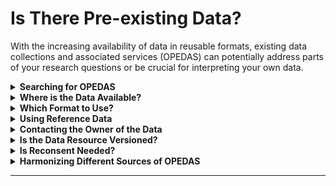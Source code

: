 # Is There Pre-existing Data?

With the increasing availability of data in reusable formats, existing data collections and associated services (OPEDAS) can potentially address parts of your research questions or be crucial for interpreting your own data.

<details>
  <summary><strong>Searching for OPEDAS</strong></summary>

- **Identify Reusable Datasets:** Search for OPEDAS that can reduce the need to generate new datasets, thereby saving time and resources.
- **Accessibility and Licensing:** Verify the accessibility and licensing terms of the datasets to ensure they can be legally and ethically reused.
- **Interoperability:** Assess the need for ETL (Extract, Transform, Load) processes to integrate OPEDAS with your existing data.
- **Citation and Acknowledgment:** Understand how to properly cite and acknowledge the use of OPEDAS in your research.
- **Collaboration with Data Owners:** Engage with OPEDAS owners to maximize the utility of their data and foster collaborative research efforts.

</details>

<details>
  <summary><strong>Where is the Data Available?</strong></summary>

- **Data Scope and Size:**
  - Determine if you need the entire dataset or specific parts to manage storage and computational costs.
  - Assess whether downloading the OPEDAS is necessary or if an API is available for access.

- **Reuse Policies:**
  - Review the licensing and citation policies to ensure compliance.
  - Confirm that using the data does not impose restrictions on publishing or further usage of your results. If uncertain, contact the data owner for clarification.

- **Data Integrity and Documentation:**
  - Maintain the original data and metadata without alterations unless properly documented and annotated.
  - Ensure that online data sources are reliable and will remain accessible under the same conditions.

- **Data Provenance:**
  - For non-authorized resources, download and store the data locally with comprehensive provenance documentation.
  - Evaluate the performance implications of accessing data online versus locally.

</details>

<details>
  <summary><strong>Which Format to Use?</strong></summary>

- **Data Formats:**
  - Investigate the available data formats from selected OPEDAS sources.
  - Choose the format that best aligns with your analysis requirements.

- **Format Availability:**
  - If the desired format is unavailable, reach out to the resource owner to request data in that format.

- **Awareness of Limitations:**
  - Be cognizant of the limitations and licensing restrictions associated with different data formats to ensure proper reuse.

</details>

<details>
  <summary><strong>Using Reference Data</strong></summary>

Reference data, defined as OPEDAS with a status as a reference dataset, are essential for interpreting other data.

- **Understanding Reference Sources:**
  - Familiarize yourself with the range of reference data sources relevant to your study.

- **Authority and Validity:**
  - Evaluate the authority, versioning, and licensing of these databases to ensure their reliability.

- **Reproducibility:**
  - Ensure the ability to reproduce reused data by recording the specific version used and archiving the data appropriately.

- **Automated Workflows:**
  - Utilize existing workflows or methods to automatically check your data against reference data, avoiding redundant efforts.

</details>

<details>
  <summary><strong>Contacting the Owner of the Data</strong></summary>

Some OPEDAS require explicit consent or assistance from the data owner for usage.

- **Access Conditions:**
  - Verify the conditions under which you can access the data.

- **Ownership and Use Restrictions:**
  - Understand any ownership and use restrictions, including limitations on commercial use.

- **Purpose Explanation:**
  - Clearly articulate why you intend to reuse the data and the purposes of your study.

- **Communication:**
  - Ensure that your explanation is appropriate for the data owner and confirm any implicit restrictions not detailed in the metadata.

- **Data Availability Assurance:**
  - Confirm with the owners how long the data will remain available in the same format and version.

</details>

<details>
  <summary><strong>Is the Data Resource Versioned?</strong></summary>

- **Versioning Policies:**
  - Review the versioning policies of the OPEDAS source and understand the implications for your research.

- **Version Selection:**
  - Decide which version of the data to use and establish a plan for handling updates.

- **Access to Versions:**
  - Ensure continuous access to the chosen version, especially if the source does not freeze versions, by downloading, storing, and documenting it.

- **Documentation:**
  - Record and publish the specific versions used in your analyses.

- **Updates Subscription:**
  - Subscribe to updates from the resource to stay informed about any changes.

- **Update Policy Clarification:**
  - If no clear update policy exists, propose adding this information by contacting the resource owner or custodian.

</details>

<details>
  <summary><strong>Is Reconsent Needed?</strong></summary>

When OPEDAS are subject to informed consent rules, ensure that the consent covers the specific purpose of your study.

- **Consensus Statements:**
  - Review any consensus statements associated with the data.

- **Legal Clarifications:**
  - Proactively contact the data owner to clarify any legal issues regarding data reuse.

</details>

<details>
  <summary><strong>Harmonizing Different Sources of OPEDAS</strong></summary>

- **Data Element Formats:**
  - Examine the formats in which data elements are presented across different OPEDAS.

- **Terminology Systems:**
  - Ensure consistency in terminology systems used and address any implications for your analysis pipelines.

- **Data Capture Choices:**
  - Decide how the formats and ontologies of OPEDAS will influence your own data capture strategies.

- **Metadata Handling:**
  - Determine if metadata or data elements require translation or mapping to ontologies.

- **Data Linkability:**
  - Where possible, reformat data to make it linkable and provide feedback to OPEDAS owners.

</details>

---
